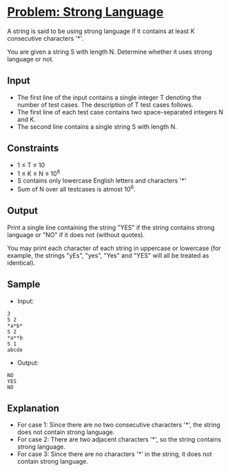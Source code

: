 # [Problem: Strong Language](https://www.codechef.com/problems/SSCRIPT)

A string is said to be using strong language if it contains at least K consecutive characters '*'.

You are given a string S with length N. Determine whether it uses strong language or not.

## Input

- The first line of the input contains a single integer T denoting the number of test cases. The description of T test cases follows.
- The first line of each test case contains two space-separated integers N and K.
- The second line contains a single string S with length N.

## Constraints

- 1 ≤ T ≤ 10
- 1 ≤ K ≤ N ≤ 10<sup>6</sup>
- S contains only lowercase English letters and characters '*'
- Sum of N over all testcases is atmost 10<sup>6</sup>.

## Output

Print a single line containing the string "YES" if the string contains strong language or "NO" if it does not (without quotes).

You may print each character of each string in uppercase or lowercase (for example, the strings "yEs", "yes", "Yes" and "YES" will all be treated as identical).

## Sample

- Input:
```
3
5 2
*a*b*
5 2
*a**b
5 1
abcde
```

- Output:
```
NO
YES
NO
```

## Explanation

- For case 1: Since there are no two consecutive characters '*', the string does not contain strong language.
- For case 2: There are two adjacent characters '*', so the string contains strong language.
- For case 3: Since there are no characters '*' in the string, it does not contain strong language.
